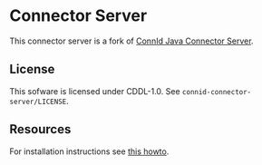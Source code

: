 # Connector Server
This connector server is a fork of [ConnId Java Connector Server](https://connid.atlassian.net/wiki/spaces/BASE/pages/360458/Downloads#Downloads-JavaConnectorServer).

## License
This sofware is licensed under CDDL-1.0. See `connid-connector-server/LICENSE`.

## Resources
For installation instructions see [this howto](https://wiki.czechidm.com/devel/documentation/adm/systems/connectors/remote_server).
